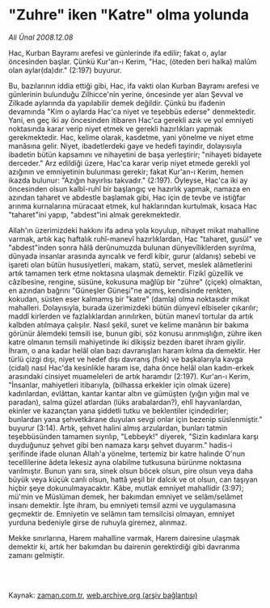 # "Zuhre" iken "Katre" olma yolunda

*Ali Ünal 2008.12.08*

<td class="columnist-detail">
<p>Hac, Kurban Bayramı arefesi ve günlerinde ifa edilir; fakat o, aylar öncesinden başlar. Çünkü Kur'an-ı Kerim, "Hac, (öteden beri halka) malûm olan aylar(da)dır." (2:197) buyurur.</p>
<p>
<div id="haberMetinDiv">
<p> Bu, bazılarının iddia ettiği gibi, Hac, ifa vakti olan Kurban Bayramı arefesi ve günlerinin bulunduğu Zilhicce'nin yerine, öncesinde yer alan Şevval ve Zilkade aylarında da yapılabilir demek değildir. Çünkü bu ifadenin devamında "Kim o aylarda Hac'ca niyet ve teşebbüs ederse" denmektedir. Yani, en geç iki ay öncesinden itibaren Hac'ca gerekli azık ve yol emniyeti noktasında karar verip niyet etmek ve gerekli hazırlıkları yapmak gerekmektedir. Hac, kelime olarak, kasdetme, yani yönelme ve niyet etme manâsına gelir. Niyet, ibadetlerdeki gaye ve hedefi tayindir, dolayısıyla ibadetin bütün kapsamını ve nihayetini de başa yerleştirir; "nihayeti bidayete derceder." Arz edildiği üzere, Hac'ca karar verip niyet etmede gerekli yol azığının ve emniyetinin bulunması gerekir; fakat Kur'an-ı Kerim, hemen ikazda bulunur: "Azığın hayırlısı takvadır." (2:197). Öyleyse, Hac'ca iki ay öncesinden olsun kalbî-ruhî bir başlangıç ve hazırlık yapmak, namaza en azından taharet ve abdestle başlamak gibi, Hac için de tevbe ve istiğfar arınma kurnalarına müracaat etmek, kul haklarından kurtulmak, kısaca Hac "taharet"ini yapıp, "abdest"ini almak gerekmektedir.
<p>Allah'ın üzerimizdeki hakkını ifa adına yola koyulup, nihayet mikat mahalline varmak, artık kaç haftalık ruhî-manevî hazırlıklardan, Hac "taharet, gusül" ve "abdest"inden sonra hâlâ derûnumuzda bulunan dünyevîliklerden sıyrılma, dünyada insanlar arasında ayrıcalık ve ferdî kibir, gurur (aldanış) sebebi ve işareti olan bütün hususiyetleri, makam, statü, servet, meslek alâmetlerini artık tamamen terk etme noktasına ulaşmak demektir. Fizikî güzellik ve câzibesine, rengine, süsüne, kokusuna mağlûp bir "zühre" (çiçek) olmaktan, en azından bağrını "Güneşler Güneşi"ne açmış, kendisinde renkten, kokudan, süsten eser kalmamış bir "katre" (damla) olma noktasıdır mikat mahalleri. Dolayısıyla, burada üzerimizdeki bütün dünyevî elbiseler çıkarılır; maddî kirlerden ve fazlalıklardan arınılırken, bütün manevî tortular da artık kalbden atılmaya çalışılır. Nasıl şekil, suret ve kelime manânın bir bakıma görünür âlemdeki temsili ise, bunun gibi, söz konusu arınmışlığın, zühre iken katre olmanın temsili mahiyetinde iki dikişsiz bezden ibaret ihram giyilir. İhram, o ana kadar helâl olan bazı davranışları haram kılma da demektir. Her türlü çizgi dışı, niyet ve hedef dışı davranış (fısk) ve başkalarıyla kavga (cidal) nasıl Hac'da kesinlikle haram ise, daha önce helâl olan kadın-erkek arasındaki cinsiyet muameleleri de artık haramdır (2:197). Kur'an-ı Kerim, "İnsanlar, mahiyetleri itibarıyla, (bilhassa erkekler için olmak üzere) kadınlardan, evlâttan, kantar kantar altın ve gümüşten (yığın yığın mal ve paradan), salma güzel atlardan (lüks arabalardan?), ehlî hayvanlardan, ekinler ve kazançtan yana şiddetli tutku ve beklentiler içindedirler; bunlardan yana şehvetkârane duyulan sevgi onlar için bezenip süslenmiştir." buyurur (3:14). Artık, şehvet halini almış arzulardan, bunları tatmin teşebbüsünden tamamen sıyrılıp, "Lebbeyk!" diyerek, "Sizin kadınlara karşı duyduğunuz şehvet gibi ben namaza karşı şehvet duyarım." hadis-i şerifinde ifade olunan Allah'a yönelme, tertemiz bir katre halinde O'nun tecellilerine âdeta lekesiz ayna olabilme tutkusuna bürünme noktasına varılmıştır. Bunun yanı sıra, sinek olsun böcek olsun, pire olsun veya daha büyük veya küçük canlı olsun, hattâ yeşil bir dalcık ve ot olsun, can taşıyan hiçbir şeye dokunulmayacaktır. Kâbe, mutlak emniyet mahallidir (3:97); mü'min ve Müslüman demek, her bakımdan emniyet ve selâm/selâmet insanı demektir. İşte ihram, bu emniyeti temsil azmi ve uygulamasına geçmektir de. Emniyetin ve selâmın tam temsilcisi olmayan, emniyet yurduna bedeniyle girse de ruhuyla giremez, alınmaz.
<p>Mekke sınırlarına, Harem mahalline varmak, Harem dairesine ulaşmak demektir ki, artık her bakımdan bu dairenin gerektirdiği gibi davranma zamanı gelmiştir.</p></p></p></div>
</p>


<p><br>
		 </br></p></td>

Kaynak: [zaman.com.tr](http://zaman.com.tr/yazar.do?yazino=768350), [web.archive.org (arşiv bağlantısı)](http://web.archive.org/web/20111122214741/http://www.zaman.com.tr:80/yazar.do?yazino=768350)
